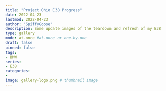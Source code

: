```yaml
---
title: "Project Ohio E38 Progress"
date: 2022-04-23
lastmod: 2022-04-23
author: "SpiffyGoose"
description: Some update images of the teardown and refresh of my E38
type: gallery
mode: at-once #at-once or one-by-one
draft: false
pinned: false
tags:
- BMW
series:
- E38
categories:
-
image: gallery-logo.png # thumbnail image
---
```

